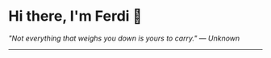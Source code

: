 <h1>Hi there, I'm Ferdi 👋</h1>

<p><em>
  "Not everything that weighs you down is yours to carry." — Unknown
</em></p>

---
